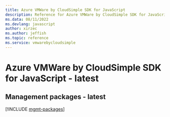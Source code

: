 ```yaml
---
title: Azure VMWare by CloudSimple SDK for JavaScript
description: Reference for Azure VMWare by CloudSimple SDK for JavaScript
ms.data: 08/11/2022
ms.devlang: javascript
author: xirzec
ms.author: jeffish
ms.topic: reference
ms.service: vmwarebycloudsimple
---
```

# Azure VMWare by CloudSimple SDK for JavaScript - latest

## Management packages - latest
[!INCLUDE [mgmt-packages](vmware-by-cloudsimple-mgmt-index.md)]